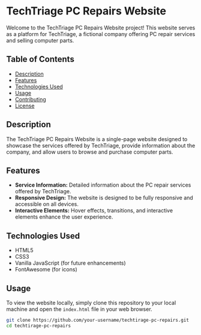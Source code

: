 # TechTriage PC Repairs Website

Welcome to the TechTriage PC Repairs Website project! This website serves as a platform for TechTriage, a fictional company offering PC repair services and selling computer parts.

## Table of Contents
- [Description](#description)
- [Features](#features)
- [Technologies Used](#technologies-used)
- [Usage](#usage)
- [Contributing](#contributing)
- [License](#license)

## Description
The TechTriage PC Repairs Website is a single-page website designed to showcase the services offered by TechTriage, provide information about the company, and allow users to browse and purchase computer parts.

## Features
- **Service Information:** Detailed information about the PC repair services offered by TechTriage.
- **Responsive Design:** The website is designed to be fully responsive and accessible on all devices.
- **Interactive Elements:** Hover effects, transitions, and interactive elements enhance the user experience.

## Technologies Used
- HTML5
- CSS3
- Vanilla JavaScript (for future enhancements)
- FontAwesome (for icons)

## Usage
To view the website locally, simply clone this repository to your local machine and open the `index.html` file in your web browser.

```bash
git clone https://github.com/your-username/techtirage-pc-repairs.git
cd techtirage-pc-repairs
